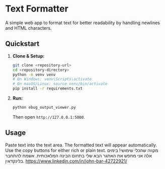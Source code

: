 # Text Formatter

A simple web app to format text for better readability by handling newlines and HTML characters.

## Quickstart

1.  **Clone & Setup:**
    ```bash
    git clone <repository-url>
    cd <repository-directory>
    python -m venv venv
    # On Windows: venv\Scripts\activate
    # On macOS/Linux: source venv/bin/activate
    pip install -r requirements.txt
    ```

2.  **Run:**
    ```bash
    python ebug_output_viewer.py
    ```
    Then open `http://127.0.0.1:5000`.

## Usage

Paste text into the text area. The formatted text will appear automatically. Use the copy buttons for either rich or plain text. 
מקווה שהכלי שימושי! בימים אלה אני מחפש את האתגר הבא שלי בתחום הבינה המלאכותית. אשמח להתחבר בלינקדאין.
https://www.linkedin.com/in/john-bar-42722921/

